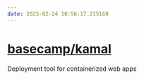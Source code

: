 ```yaml
---
date: 2025-02-24 10:56:17.215168
---
```


# [basecamp/kamal](https://github.com/basecamp/kamal)

Deployment tool for containerized web apps
